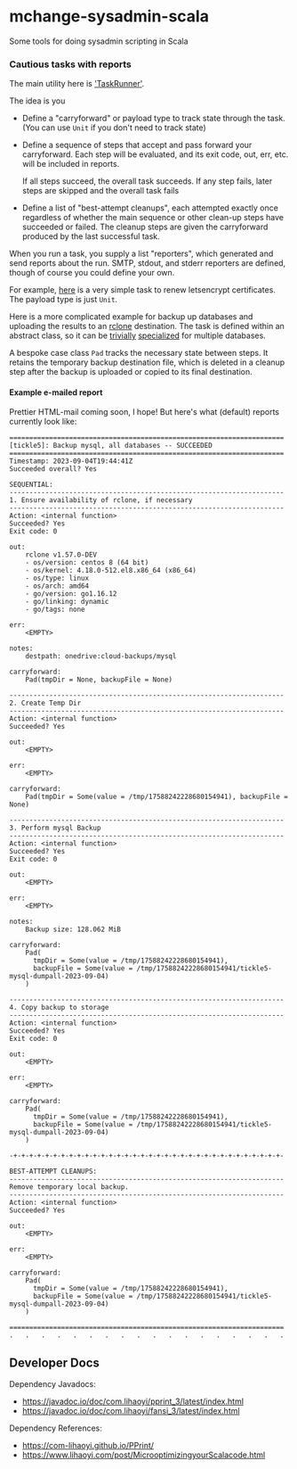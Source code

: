 # mchange-sysadmin-scala

Some tools for doing sysadmin scripting in Scala

### Cautious tasks with reports

The main utility here is ['TaskRunner'](src/main/scala/com/mchange/sysadmin/TaskRunner.scala).

The idea is you

* Define a "carryforward" or payload type to track state through the task.
  (You can use `Unit` if you don't need to track state)
* Define a sequence of steps that accept and pass forward your carryforward.
  Each step will be evaluated, and its exit code, out, err, etc. will be 
  included in reports.

  If all steps succeed, the overall task succeeds. If any step fails, later steps
  are skipped and the overall task fails
* Define a list of "best-attempt cleanups", each attempted exactly once
  regardless of whether the main sequence or other clean-up steps have succeeded
  or failed. The cleanup steps are given the carryforward produced by the last
  successful task.

When you run a task, you supply a list "reporters", which generated and send
reports about the run. SMTP, stdout, and stderr reporters are defined, though
of course you could define your own.

For example, [here](https://github.com/swaldman/mchange-sysadmin-scripts/blob/main/taskbin/renew-certs)
is a very simple task to renew letsencrypt certificates. The payload type is just `Unit`.

Here is a more complicated example for backup up databases and uploading the
results to an [rclone](https://rclone.org/) destination. The task is defined
within an abstract class, so it can be [trivially](https://github.com/swaldman/mchange-sysadmin-scripts/blob/main/taskbin/backup-postgres)
[specialized](https://github.com/swaldman/mchange-sysadmin-scripts/blob/main/taskbin/backup-mysql) for
multiple databases.

A bespoke case class `Pad` tracks the necessary state between steps. It retains
the temporary backup destination file, which is deleted in a cleanup step after 
the backup is uploaded or copied to its final destination.

#### Example e-mailed report

Prettier HTML-mail coming soon, I hope! But here's what (default) reports
currently look like:

```plaintext
=====================================================================
[tickle5]: Backup mysql, all databases -- SUCCEEDED
=====================================================================
Timestamp: 2023-09-04T19:44:41Z
Succeeded overall? Yes

SEQUENTIAL:
---------------------------------------------------------------------
1. Ensure availability of rclone, if necessary
---------------------------------------------------------------------
Action: <internal function>
Succeeded? Yes
Exit code: 0

out:
    rclone v1.57.0-DEV
    - os/version: centos 8 (64 bit)
    - os/kernel: 4.18.0-512.el8.x86_64 (x86_64)
    - os/type: linux
    - os/arch: amd64
    - go/version: go1.16.12
    - go/linking: dynamic
    - go/tags: none

err:
    <EMPTY>

notes:
    destpath: onedrive:cloud-backups/mysql

carryforward:
    Pad(tmpDir = None, backupFile = None)

---------------------------------------------------------------------
2. Create Temp Dir
---------------------------------------------------------------------
Action: <internal function>
Succeeded? Yes

out:
    <EMPTY>

err:
    <EMPTY>

carryforward:
    Pad(tmpDir = Some(value = /tmp/17588242228680154941), backupFile = None)

---------------------------------------------------------------------
3. Perform mysql Backup
---------------------------------------------------------------------
Action: <internal function>
Succeeded? Yes
Exit code: 0

out:
    <EMPTY>

err:
    <EMPTY>

notes:
    Backup size: 128.062 MiB

carryforward:
    Pad(
      tmpDir = Some(value = /tmp/17588242228680154941),
      backupFile = Some(value = /tmp/17588242228680154941/tickle5-mysql-dumpall-2023-09-04)
    )

---------------------------------------------------------------------
4. Copy backup to storage
---------------------------------------------------------------------
Action: <internal function>
Succeeded? Yes
Exit code: 0

out:
    <EMPTY>

err:
    <EMPTY>

carryforward:
    Pad(
      tmpDir = Some(value = /tmp/17588242228680154941),
      backupFile = Some(value = /tmp/17588242228680154941/tickle5-mysql-dumpall-2023-09-04)
    )

-+-+-+-+-+-+-+-+-+-+-+-+-+-+-+-+-+-+-+-+-+-+-+-+-+-+-+-+-+-+-+-+-+-+-

BEST-ATTEMPT CLEANUPS:
---------------------------------------------------------------------
Remove temporary local backup.
---------------------------------------------------------------------
Action: <internal function>
Succeeded? Yes

out:
    <EMPTY>

err:
    <EMPTY>

carryforward:
    Pad(
      tmpDir = Some(value = /tmp/17588242228680154941),
      backupFile = Some(value = /tmp/17588242228680154941/tickle5-mysql-dumpall-2023-09-04)
    )

=====================================================================
.   .   .   .   .   .   .   .   .   .   .   .   .   .   .   .   .   .
```

## Developer Docs

Dependency Javadocs:
* https://javadoc.io/doc/com.lihaoyi/pprint_3/latest/index.html
* https://javadoc.io/doc/com.lihaoyi/fansi_3/latest/index.html

Dependency References:
* https://com-lihaoyi.github.io/PPrint/
* https://www.lihaoyi.com/post/MicrooptimizingyourScalacode.html
